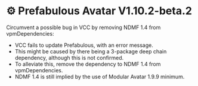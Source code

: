 ﻿# ⚙️ Prefabulous Avatar V1.10.2-beta.2

Circumvent a possible bug in VCC by removing NDMF 1.4 from vpmDependencies:
- VCC fails to update Prefabulous, with an error message.
- This might be caused by there being a 3-package deep chain dependency, although this is not confirmed.
- To alleviate this, remove the dependency to NDMF 1.4 from vpmDependencies.
- NDMF 1.4 is still implied by the use of Modular Avatar 1.9.9 minimum.
